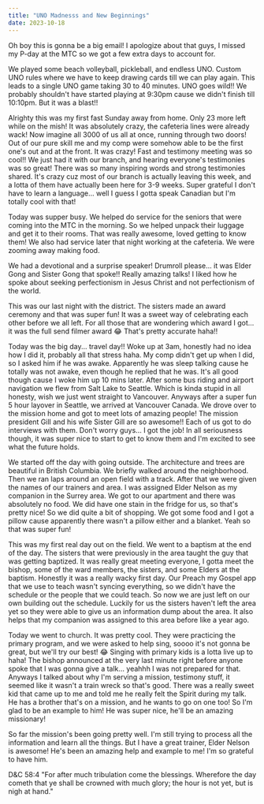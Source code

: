 ```yaml
---
title: "UNO Madnesss and New Beginnings"
date: 2023-10-18
---
```


Oh boy this is gonna be a big email! I apologize about that guys, I missed my P-day at the MTC so we got a few extra days to account for.

We played some beach volleyball, pickleball, and endless UNO. Custom UNO rules where we have to keep drawing cards till we can play again. This leads to a single UNO game taking 30 to 40 minutes. UNO goes wild!! We probably shouldn't have started playing at 9:30pm cause we didn't finish till 10:10pm. But it was a blast!!

Alrighty this was my first fast Sunday away from home. Only 23 more left while on the mish! It was absolutely crazy, the cafeteria lines were already wack! Now imagine all 3000 of us all at once, running through two doors! Out of our pure skill me and my comp were somehow able to be the first one's out and at the front. It was crazy! Fast and testimony meeting was so cool!! We just had it with our branch, and hearing everyone's testimonies was so great! There was so many inspiring words and strong testimonies shared. It's crazy cuz most of our branch is actually leaving this week, and a lotta of them have actually been here for 3-9 weeks. Super grateful I don't have to learn a language... well I guess I gotta speak Canadian but I'm totally cool with that!

Today was supper busy. We helped do service for the seniors that were coming into the MTC in the morning. So we helped unpack their luggage and get it to their rooms. That was really awesome, loved getting to know them! We also had service later that night working at the cafeteria. We were zooming away making food.

We had a devotional and a surprise speaker! Drumroll please... it was Elder Gong and Sister Gong that spoke!! Really amazing talks! I liked how he spoke about seeking perfectionism in Jesus Christ and not perfectionism of the world.

This was our last night with the district. The sisters made an award ceremony and that was super fun! It was a sweet way of celebrating each other before we all left. For all those that are wondering which award I got... it was the full send filmer award 😂 That's pretty accurate haha!!

Today was the big day... travel day!! Woke up at 3am, honestly had no idea how I did it, probably all that stress haha. My comp didn't get up when I did, so I asked him if he was awake. Apparently he was sleep talking cause he totally was not awake, even though he replied that he was. It's all good though cause I woke him up 10 mins later. After some bus riding and airport navigation we flew from Salt Lake to Seattle. Which is kinda stupid in all honesty, wish we just went straight to Vancouver. Anyways after a super fun 5 hour layover in Seattle, we arrived at Vancouver Canada. We drove over to the mission home and got to meet lots of amazing people! The mission president Gill and his wife Sister Gill are so awesome!! Each of us got to do interviews with them. Don't worry guys... I got the job! In all seriousness though, it was super nice to start to get to know them and I'm excited to see what the future holds.

We started off the day with going outside. The architecture and trees are beautiful in British Columbia. We briefly walked around the neighborhood. Then we ran laps around an open field with a track. After that we were given the names of our trainers and area. I was assigned Elder Nelson as my companion in the Surrey area. We got to our apartment and there was absolutely no food. We did have one stain in the fridge for us, so that's pretty nice! So we did quite a bit of shopping. We got some food and I got a pillow cause apparently there wasn't a pillow either and a blanket. Yeah so that was super fun!

This was my first real day out on the field. We went to a baptism at the end of the day. The sisters that were previously in the area taught the guy that was getting baptized. It was really great meeting everyone, I gotta meet the bishop, some of the ward members, the sisters, and some Elders at the baptism. Honestly it was a really wacky first day. Our Preach my Gospel app that we use to teach wasn't syncing everything, so we didn't have the schedule or the people that we could teach. So now we are just left on our own building out the schedule. Luckily for us the sisters haven't left the area yet so they were able to give us an information dump about the area. It also helps that my companion was assigned to this area before like a year ago. 

Today we went to church. It was pretty cool. They were practicing the primary program, and we were asked to help sing, soooo it's not gonna be great, but we'll try our best! 😂 Singing with primary kids is a lotta live up to haha! The bishop announced at the very last minute right before anyone spoke that I was gonna give a talk... yeahhh I was not prepared for that. Anyways I talked about why I'm serving a mission, testimony stuff, it seemed like it wasn't a train wreck so that's good. There was a really sweet kid that came up to me and told me he really felt the Spirit during my talk. He has a brother that's on a mission, and he wants to go on one too! So I'm glad to be an example to him! He was super nice, he'll be an amazing missionary!

So far the mission's been going pretty well. I'm still trying to process all the information and learn all the things. But I have a great trainer, Elder Nelson is awesome! He's been an amazing help and example to me! I'm so grateful to have him.

D&C 58:4 "For after much tribulation come the blessings. Wherefore the day cometh that ye shall be crowned with much glory; the hour is not yet, but is nigh at hand."
